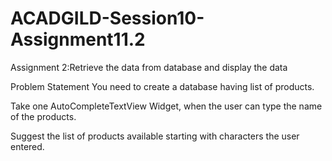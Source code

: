 # ACADGILD-Session10-Assignment11.2
Assignment 2:Retrieve the data from database and display the data

Problem Statement
You need to create a database having list of products.

Take one AutoCompleteTextView Widget, when the user can type the name of the products.

Suggest the list of products available starting with characters the user entered.
